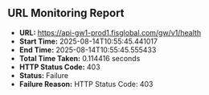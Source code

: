 ## URL Monitoring Report

- **URL:** https://api-gw1-prod1.fisglobal.com/gw/v1/health
- **Start Time:** 2025-08-14T10:55:45.441017
- **End Time:** 2025-08-14T10:55:45.555433
- **Total Time Taken:** 0.114416 seconds
- **HTTP Status Code:** 403
- **Status:** Failure
- **Failure Reason:** HTTP Status Code: 403
